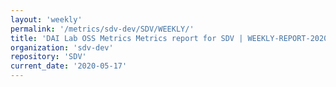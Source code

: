 ```yaml
---
layout: 'weekly'
permalink: '/metrics/sdv-dev/SDV/WEEKLY/'
title: 'DAI Lab OSS Metrics Metrics report for SDV | WEEKLY-REPORT-2020-05-17'
organization: 'sdv-dev'
repository: 'SDV'
current_date: '2020-05-17'
---
```


